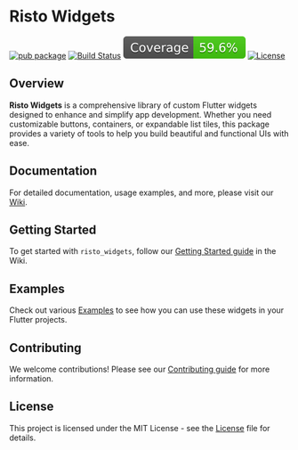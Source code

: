 # Risto Widgets

[![pub package](https://img.shields.io/pub/v/risto_widgets.svg)](https://pub.dev/packages/risto_widgets)
[![Build Status](https://img.shields.io/github/actions/workflow/status/frenkydema/risto_widgets/flutter.yml)](https://github.com/FrenkyDema/risto_widgets/actions/workflows/flutter.yml)
[![Coverage Status](https://github.com/FrenkyDema/risto_widgets/raw/gh-pages/coverage-badge.svg)](https://frenkydema.github.io/risto_widgets/)
[![License](https://img.shields.io/badge/license-MIT-blue.svg)](https://opensource.org/licenses/MIT)

## Overview

**Risto Widgets** is a comprehensive library of custom Flutter widgets designed to enhance and simplify app development. Whether you need customizable buttons, containers, or expandable list tiles, this package provides a variety of tools to help you build beautiful and functional UIs with ease.

## Documentation

For detailed documentation, usage examples, and more, please visit our [Wiki](https://github.com/FrenkyDema/risto_widgets/wiki).

## Getting Started

To get started with `risto_widgets`, follow our [Getting Started guide](https://github.com/FrenkyDema/risto_widgets/wiki/Getting-Started) in the Wiki.

## Examples

Check out various [Examples](https://github.com/FrenkyDema/risto_widgets/wiki/Examples) to see how you can use these widgets in your Flutter projects.

## Contributing

We welcome contributions! Please see our [Contributing guide](https://github.com/FrenkyDema/risto_widgets/blob/main/.github/CONTRIBUTING.md) for more information.

## License

This project is licensed under the MIT License - see the [License](https://github.com/FrenkyDema/risto_widgets/blob/main/LICENSE) file for details.
